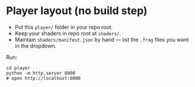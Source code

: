 # Player layout (no build step)

- Put this `player/` folder in your repo root.
- Keep your shaders in repo root at `shaders/`.
- Maintain `shaders/manifest.json` by hand — list the `.frag` files you want in the dropdown.

Run:
```
cd player
python -m http.server 8000
# open http://localhost:8000
```
